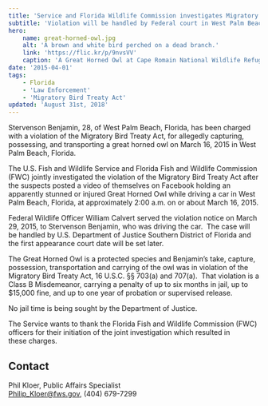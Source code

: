 ```yaml
---
title: 'Service and Florida Wildlife Commission investigates Migratory Bird Treaty Act violation posted on Facebook'
subtitle: 'Violation will be handled by Federal court in West Palm Beach'
hero:
    name: great-horned-owl.jpg
    alt: 'A brown and white bird perched on a dead branch.'
    link: 'https://flic.kr/p/9nvsVV'
    caption: 'A Great Horned Owl at Cape Romain National Wildlife Refuge in South Carolina. Photo by Garry Tucker, USFWS.'
date: '2015-04-01'
tags:
    - Florida
    - 'Law Enforcement'
    - 'Migratory Bird Treaty Act'
updated: 'August 31st, 2018'
---
```


Stervenson Benjamin, 28, of West Palm Beach, Florida, has been charged with a violation of the Migratory Bird Treaty Act, for allegedly capturing, possessing, and transporting a great horned owl on March 16, 2015 in West Palm Beach, Florida.

The U.S. Fish and Wildlife Service and Florida Fish and Wildlife Commission (FWC) jointly investigated the violation of the Migratory Bird Treaty Act after the suspects posted a video of themselves on Facebook holding an apparently stunned or injured Great Horned Owl while driving a car in West Palm Beach, Florida, at approximately 2:00 a.m. on or about March 16, 2015.

Federal Wildlife Officer William Calvert served the violation notice on March 29, 2015, to Stervenson Benjamin, who was driving the car.  The case will be handled by U.S. Department of Justice Southern District of Florida and the first appearance court date will be set later.

The Great Horned Owl is a protected species and Benjamin’s take, capture, possession, transportation and carrying of the owl was in violation of the Migratory Bird Treaty Act, 16 U.S.C. §§ 703(a) and 707(a).  That violation is a Class B Misdemeanor, carrying a penalty of up to six months in jail, up to $15,000 fine, and up to one year of probation or supervised release.  

No jail time is being sought by the Department of Justice.

The Service wants to thank the Florida Fish and Wildlife Commission (FWC) officers for their initiation of the joint investigation which resulted in these charges.

## Contact

Phil Kloer, Public Affairs Specialist  
[Philip_Kloer@fws.gov](mailto:Philip_Kloer@fws.gov), (404) 679-7299
